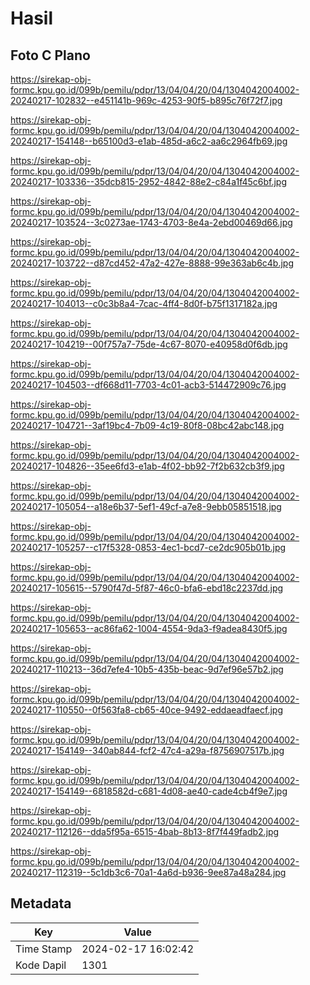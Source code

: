 # Hasil

## Foto C Plano

https://sirekap-obj-formc.kpu.go.id/099b/pemilu/pdpr/13/04/04/20/04/1304042004002-20240217-102832--e451141b-969c-4253-90f5-b895c76f72f7.jpg

https://sirekap-obj-formc.kpu.go.id/099b/pemilu/pdpr/13/04/04/20/04/1304042004002-20240217-154148--b65100d3-e1ab-485d-a6c2-aa6c2964fb69.jpg

https://sirekap-obj-formc.kpu.go.id/099b/pemilu/pdpr/13/04/04/20/04/1304042004002-20240217-103336--35dcb815-2952-4842-88e2-c84a1f45c6bf.jpg

https://sirekap-obj-formc.kpu.go.id/099b/pemilu/pdpr/13/04/04/20/04/1304042004002-20240217-103524--3c0273ae-1743-4703-8e4a-2ebd00469d66.jpg

https://sirekap-obj-formc.kpu.go.id/099b/pemilu/pdpr/13/04/04/20/04/1304042004002-20240217-103722--d87cd452-47a2-427e-8888-99e363ab6c4b.jpg

https://sirekap-obj-formc.kpu.go.id/099b/pemilu/pdpr/13/04/04/20/04/1304042004002-20240217-104013--c0c3b8a4-7cac-4ff4-8d0f-b75f1317182a.jpg

https://sirekap-obj-formc.kpu.go.id/099b/pemilu/pdpr/13/04/04/20/04/1304042004002-20240217-104219--00f757a7-75de-4c67-8070-e40958d0f6db.jpg

https://sirekap-obj-formc.kpu.go.id/099b/pemilu/pdpr/13/04/04/20/04/1304042004002-20240217-104503--df668d11-7703-4c01-acb3-514472909c76.jpg

https://sirekap-obj-formc.kpu.go.id/099b/pemilu/pdpr/13/04/04/20/04/1304042004002-20240217-104721--3af19bc4-7b09-4c19-80f8-08bc42abc148.jpg

https://sirekap-obj-formc.kpu.go.id/099b/pemilu/pdpr/13/04/04/20/04/1304042004002-20240217-104826--35ee6fd3-e1ab-4f02-bb92-7f2b632cb3f9.jpg

https://sirekap-obj-formc.kpu.go.id/099b/pemilu/pdpr/13/04/04/20/04/1304042004002-20240217-105054--a18e6b37-5ef1-49cf-a7e8-9ebb05851518.jpg

https://sirekap-obj-formc.kpu.go.id/099b/pemilu/pdpr/13/04/04/20/04/1304042004002-20240217-105257--c17f5328-0853-4ec1-bcd7-ce2dc905b01b.jpg

https://sirekap-obj-formc.kpu.go.id/099b/pemilu/pdpr/13/04/04/20/04/1304042004002-20240217-105615--5790f47d-5f87-46c0-bfa6-ebd18c2237dd.jpg

https://sirekap-obj-formc.kpu.go.id/099b/pemilu/pdpr/13/04/04/20/04/1304042004002-20240217-105653--ac86fa62-1004-4554-9da3-f9adea8430f5.jpg

https://sirekap-obj-formc.kpu.go.id/099b/pemilu/pdpr/13/04/04/20/04/1304042004002-20240217-110213--36d7efe4-10b5-435b-beac-9d7ef96e57b2.jpg

https://sirekap-obj-formc.kpu.go.id/099b/pemilu/pdpr/13/04/04/20/04/1304042004002-20240217-110550--0f563fa8-cb65-40ce-9492-eddaeadfaecf.jpg

https://sirekap-obj-formc.kpu.go.id/099b/pemilu/pdpr/13/04/04/20/04/1304042004002-20240217-154149--340ab844-fcf2-47c4-a29a-f8756907517b.jpg

https://sirekap-obj-formc.kpu.go.id/099b/pemilu/pdpr/13/04/04/20/04/1304042004002-20240217-154149--6818582d-c681-4d08-ae40-cade4cb4f9e7.jpg

https://sirekap-obj-formc.kpu.go.id/099b/pemilu/pdpr/13/04/04/20/04/1304042004002-20240217-112126--dda5f95a-6515-4bab-8b13-8f7f449fadb2.jpg

https://sirekap-obj-formc.kpu.go.id/099b/pemilu/pdpr/13/04/04/20/04/1304042004002-20240217-112319--5c1db3c6-70a1-4a6d-b936-9ee87a48a284.jpg


## Metadata

| Key        | Value               |
| ---------- | ------------------- |
| Time Stamp | 2024-02-17 16:02:42 |
| Kode Dapil | 1301                |



